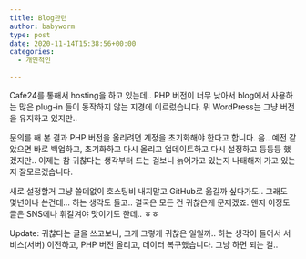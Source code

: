 ```yaml
---
title: Blog관련
author: babyworm
type: post
date: 2020-11-14T15:38:56+00:00
categories:
  - 개인적인

---
```

Cafe24를 통해서 hosting을 하고 있는데.. PHP 버전이 너무 낮아서 blog에서 사용하는 많은 plug-in 들이 동작하지 않는 지경에 이르렀습니다. 뭐 WordPress는 그냥 버전을 유지하고 있지만..

문의를 해 본 결과 PHP 버전을 올리려면 계정을 초기화해야 한다고 합니다. 음.. 예전 같았으면 바로 백업하고, 초기화하고 다시 올리고 업데이트하고 다시 설정하고 등등등 했겠지만.. 이제는 참 귀찮다는 생각부터 드는 걸보니 늙어가고 있는지 나태해져 가고 있는지 잘모르겠습니다. 

새로 설정할거 그냥 쓸데없이 호스팅비 내지말고 GitHub로 옮길까 싶다가도.. 그래도 몇년이나 쓴건데&#8230; 하는 생각도 들고.. 결국은 모든 건 귀찮은게 문제겠죠. 왠지 이정도 글은 SNS에나 휘갈겨야 맛이기도 한데.. ㅎㅎ  


Update: 귀찮다는 글을 쓰고보니, 그게 그렇게 귀찮은 일일까.. 하는 생각이 들어서 서비스(서버) 이전하고, PHP 버전 올리고, 데이터 복구했습니다. 그냥 하면 되는 걸..